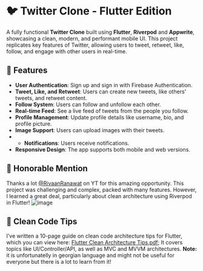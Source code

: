 # 🐦 Twitter Clone - Flutter Edition

A fully functional **Twitter Clone** built using **Flutter**, **Riverpod** and **Appwrite**, showcasing a clean, modern, and performant mobile UI. This project replicates key features of Twitter, allowing users to tweet, retweet, like, follow, and engage with other users in real-time.


## 📱 Features
- **User Authentication**: Sign up and sign in with Firebase Authentication.
- **Tweet, Like, and Retweet**: Users can create new tweets, like others' tweets, and retweet content.
- **Follow System**: Users can follow and unfollow each other.
- **Real-time Feed**: See a live feed of tweets from the people you follow.
- **Profile Management**: Update profile details like username, bio, and profile picture.
- **Image Support**: Users can upload images with their tweets.
- - **Notifications**: Users receive notifications.
- **Responsive Design**: The app supports both mobile and web versions.


## 🥇 Honorable Mention 
Thanks a lot  [@RivaanRanawat](https://www.youtube.com/@RivaanRanawat) on YT for this amazing opportunity. This project was challenging and complex, packed with many features. However, I learned a great deal, particularly about clean architecture using Riverpod in Flutter!
![image](https://github.com/user-attachments/assets/3b8ff546-8e7c-4849-a2af-40226cc9c8e3)


## 📝 Clean Code Tips
I’ve written a 10-page guide on clean code architecture tips for Flutter, which you can view here: [Flutter Clean Architecture Tips.pdf](https://github.com/user-attachments/files/17265850/Flutter.Clean.Architecture.Tips.pdf); It covers topics like UI/Controller/API, as well as MVC and MVVM architectures. **Note:** it is unfortunatelly in georgian language and might not be useful for everyone but there is a lot to learn from it! 

